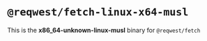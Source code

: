 # `@reqwest/fetch-linux-x64-musl`

This is the **x86_64-unknown-linux-musl** binary for `@reqwest/fetch`
